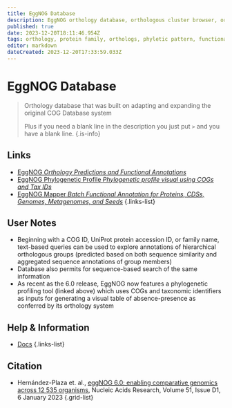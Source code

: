 ```yaml
---
title: EggNOG Database
description: EggNOG orthology database, orthologous cluster browser, orthology tools
published: true
date: 2023-12-20T18:11:46.954Z
tags: orthology, protein family, orthologs, phyletic pattern, functional annotation, favorites, phylogenomic, phylogenetic, phylogenomics, phylogenetics, orthologous groups, paralogs
editor: markdown
dateCreated: 2023-12-20T17:33:59.033Z
---
```


# EggNOG Database
> Orthology database that was built on adapting and expanding the original COG Database system
>
> Plus if you need a blank line in the description you just put `>` and you have a blank line. 
{.is-info}


## Links

- [EggNOG *Orthology Predictions and Functional Annotations*](http://eggnog6.embl.de)
- [EggNOG Phylogenetic Profile *Phylogenetic profile visual using COGs and Tax IDs*](http://eggnog6.embl.de/app/phyloprofile/)
- [EggNOG Mapper *Batch Functional Annotation for Proteins, CDSs, Genomes, Metagenomes, and Seeds*](http://eggnog-mapper.embl.de)
{.links-list}


## User Notes
 
 - Beginning with a COG ID, UniProt protein accession ID, or family name, text-based queries can be used to explore annotations of hierarchical orthologous groups (predicted based on both sequence similarity and aggregated sequence annotations of group members)
 - Database also permits for sequence-based search of the same information
 - As recent as the 6.0 release, EggNOG now features a phylogenetic profiling tool (linked above) which uses COGs and taxonomic identifiers as inputs for generating a visual table of absence-presence as conferred by its orthology system



## Help & Information

- [Docs](https://github.com/eggnogdb/eggnog_docs/wiki)
{.links-list}


## Citation

- Hernández-Plaza et. al., [eggNOG 6.0: enabling comparative genomics across 12 535 organisms](https://doi.org/10.1093/nar/gkac1022), Nucleic Acids Research, Volume 51, Issue D1, 6 January 2023
{.grid-list}

